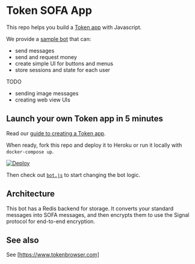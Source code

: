 # Token SOFA App

This repo helps you build a [Token app](https://www.tokenbrowser.com) with Javascript.

We provide a [sample bot](https://github.com/tokenbrowser/token-app-js/tree/master/src) that can:

* send messages
* send and request money
* create simple UI for buttons and menus
* store sessions and state for each user

TODO

* sending image messages
* creating web view UIs

## Launch your own Token app in 5 minutes

Read our [guide to creating a Token app](http://developers.tokenbrowser.com/docs/creating-a-token-app).

When ready, fork this repo and deploy it to Heroku or run it locally with `docker-compose up`.

[![Deploy](https://www.herokucdn.com/deploy/button.svg)](https://heroku.com/deploy)

Then check out [`bot.js`](src/bot.js) to start changing the bot logic.

## Architecture



This bot has a Redis backend for storage. It converts your standard messages into SOFA messages, and then encrypts them to use the Signal protocol for end-to-end encryption.

## See also

See [https://www.tokenbrowser.com]

